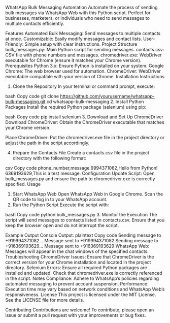 WhatsApp Bulk Messaging Automation
Automate the process of sending bulk messages via WhatsApp Web with this Python script. Perfect for businesses, marketers, or individuals who need to send messages to multiple contacts efficiently.

Features
Automated Bulk Messaging: Send messages to multiple contacts at once.
Customizable: Easily modify messages and contact lists.
User-Friendly: Simple setup with clear instructions.
Project Structure
bulk_messages.py: Main Python script for sending messages.
contacts.csv: CSV file with phone numbers and messages.
chromedriver.exe: WebDriver executable for Chrome (ensure it matches your Chrome version).
Prerequisites
Python 3.x: Ensure Python is installed on your system.
Google Chrome: The web browser used for automation.
ChromeDriver: WebDriver executable compatible with your version of Chrome.
Installation Instructions
1. Clone the Repository
In your terminal or command prompt, execute:

bash
Copy code
git clone https://github.com/yourusername/whatsapp-bulk-messaging.git
cd whatsapp-bulk-messaging
2. Install Python Packages
Install the required Python package (selenium) using pip:

bash
Copy code
pip install selenium
3. Download and Set Up ChromeDriver
Download ChromeDriver: Obtain the ChromeDriver executable that matches your Chrome version.

Place ChromeDriver: Put the chromedriver.exe file in the project directory or adjust the path in the script accordingly.

4. Prepare the Contacts File
Create a contacts.csv file in the project directory with the following format:

csv
Copy code
phone_number,message
9994371082,Hello from Python!
6369193629,This is a test message.
Configuration
Update Script: Open bulk_messages.py and ensure the path to chromedriver.exe is correctly specified.
Usage
1. Start WhatsApp Web
Open WhatsApp Web in Google Chrome.
Scan the QR code to log in to your WhatsApp account.
2. Run the Python Script
Execute the script with:

bash
Copy code
python bulk_messages.py
3. Monitor the Execution
The script will send messages to contacts listed in contacts.csv. Ensure that you keep the browser open and do not interrupt the script.

Example Output
Console Output:
plaintext
Copy code
Sending message to +919994371082...
Message sent to +919994371082
Sending message to +916369193629...
Message sent to +916369193629
WhatsApp Web: Messages will appear in the chat windows of the specified contacts.
Troubleshooting
ChromeDriver Issues: Ensure that ChromeDriver is the correct version for your Chrome installation and located in the project directory.
Selenium Errors: Ensure all required Python packages are installed and updated. Check that chromedriver.exe is correctly referenced in the script.
Notes
Compliance: Adhere to WhatsApp’s policies regarding automated messaging to prevent account suspension.
Performance: Execution time may vary based on network conditions and WhatsApp Web’s responsiveness.
License
This project is licensed under the MIT License. See the LICENSE file for more details.

Contributing
Contributions are welcome! To contribute, please open an issue or submit a pull request with your improvements or bug fixes.


